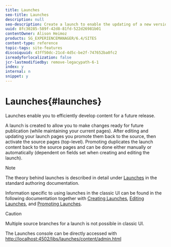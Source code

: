 ```yaml
---
title: Launches
seo-title: Launches
description: null
seo-description: Create a launch to enable the updating of a new version of existing web pages for future activation. When you create a Launch, you specify a title and the source page.
uuid: 8fc30285-589f-42d8-81fd-522d26981b01
contentOwner: Alison Heimoz
products: SG_EXPERIENCEMANAGER/6.4/SITES
content-type: reference
topic-tags: site-features
discoiquuid: 43ff50dc-21cd-4d5c-be2f-747652ba0fc2
isreadyforlocalization: false
jcr-lastmodifiedby: remove-legacypath-6-1
index: y
internal: n
snippet: y
---
```


# Launches{#launches}

Launches enable you to efficiently develop content for a future release.

A launch is created to allow you to make changes ready for future publication (while maintaining your current pages). After editing and updating your launch pages you promote them back to the source, then activate the source pages (top-level). Promoting duplicates the launch content back to the source pages and can be done either manually or automatically (dependent on fields set when creating and editing the launch).

>[!NOTE]
>
>The theory behind launches is described in detail under [Launches](../../authoring/using/launches.md) in the standard authoring documentation.
>
>Information specific to using launches in the classic UI can be found in the following documentation together with [Creating Launches](../../classic-ui-authoring/using/classic-launches-creating.md), [Editing Launches](../../classic-ui-authoring/using/classic-launches-editing.md), and [Promoting Launches](../../classic-ui-authoring/using/classic-launches-promoting.md).

>[!CAUTION]
>
>Multiple source branches for a launch is not possible in classic UI.

The Launches console can be directly accessed with [http://localhost:4502/libs/launches/content/admin.html](http://localhost:4502/libs/launches/content/admin.html)
